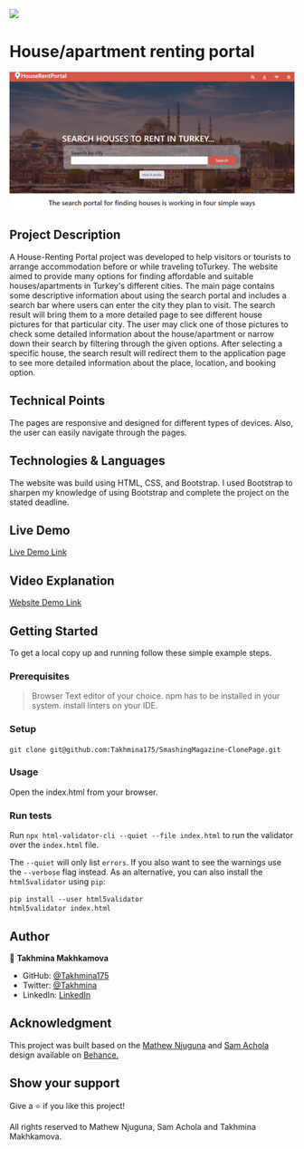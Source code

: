 ![](https://img.shields.io/badge/Microverse-blueviolet)

<h1>House/apartment renting portal</h1>

![screenshot](./images/screenshot.png)

## Project Description 
A House-Renting Portal project was developed to help visitors or tourists to arrange accommodation before or while traveling toTurkey. The website aimed to provide many options for finding affordable and suitable houses/apartments in Turkey's different cities.  The main page contains some descriptive information about using the search portal and includes a search bar where users can enter the city they plan to visit. The search result will bring them to a more detailed page to see different house pictures for that particular city. The user may click one of those pictures to check some detailed information about the house/apartment or narrow down their search by filtering through the given options. After selecting a specific house, the search result will redirect them to the application page to see more detailed information about the place, location, and booking option.

## Technical Points
 The pages are responsive and designed for different types of devices. Also, the user can easily navigate through the pages.

## Technologies & Languages 
The website was build using HTML, CSS, and Bootstrap. I used  Bootstrap to sharpen my knowledge of using Bootstrap and complete the project on the stated deadline.   


## Live Demo

[Live Demo Link](https://raw.githack.com/Takhmina175/Directory-of-Houses-To-Rent/master/index.html)

## Video Explanation

[Website Demo Link](https://www.loom.com/share/6da1b3fa37bb4595b8c9c1f4bd9cd6a2)


## Getting Started

To get a local copy up and running follow these simple example steps.

### Prerequisites
> Browser
> Text editor of your choice.
> npm has to be installed in your system.
> install linters on your IDE.

### Setup
 `git clone git@github.com:Takhmina175/SmashingMagazine-ClonePage.git`

### Usage
 Open the index.html from your browser.

### Run tests
Run `npx html-validator-cli --quiet --file index.html` to run the validator over the `index.html` file.

The `--quiet` will only list `errors`. If you also want to see the warnings use the `--verbose` flag instead.
As an alternative, you can also install the `html5validator` using `pip`:

```
pip install --user html5validator
html5validator index.html
```



## Author

👤 **Takhmina Makhkamova**

- GitHub: [@Takhmina175](https://github.com/Takhmina175)
- Twitter: [@Takhmina](https://twitter.com/Takhmin73630110)
- LinkedIn: [LinkedIn](https://www.linkedin.com/in/takhmina-makhkamova-7628136b/)

## Acknowledgment

This project was built based on the <a href="https://www.behance.net/mathewnjuguna">Mathew Njuguna</a> and <a href="https://www.behance.net/aweSam"> Sam Achola </a> design available on <a href="https://www.behance.net/gallery/25563385/PatashuleKE">Behance.</a> 

## Show your support

Give a ⭐️ if you like this project!

All rights reserved to Mathew Njuguna, Sam Achola and Takhmina Makhkamova.

